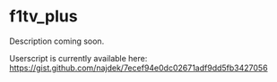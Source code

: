 # f1tv_plus

Description coming soon.

Userscript is currently available here:
https://gist.github.com/najdek/7ecef94e0dc02671adf9dd5fb3427056
